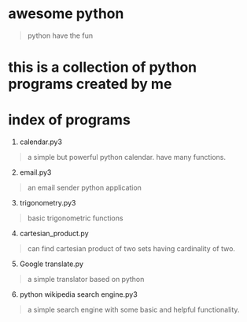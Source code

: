 # awesome python
 > python have the fun
 

# this is a collection of python programs created by me

# index of programs
1) calendar.py3
  >a simple but powerful python calendar. have many functions.
  
2) email.py3
  > an email sender python application

3) trigonometry.py3
  > basic trigonometric functions
  
4) cartesian_product.py
  > can find cartesian product of two sets having cardinality of two.
  
5) Google translate.py
  > a simple translator based on python

6) python wikipedia search engine.py3
  >a simple search engine with some basic and helpful functionality.
